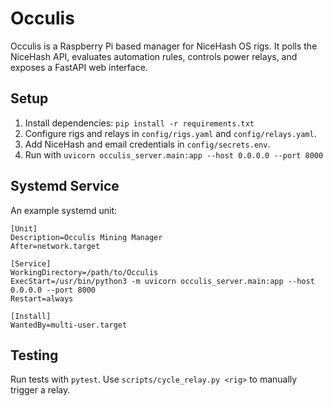 # Occulis

Occulis is a Raspberry Pi based manager for NiceHash OS rigs. It polls the NiceHash API, evaluates automation rules, controls power relays, and exposes a FastAPI web interface.

## Setup
1. Install dependencies: `pip install -r requirements.txt`
2. Configure rigs and relays in `config/rigs.yaml` and `config/relays.yaml`.
3. Add NiceHash and email credentials in `config/secrets.env`.
4. Run with `uvicorn occulis_server.main:app --host 0.0.0.0 --port 8000`

## Systemd Service
An example systemd unit:

```
[Unit]
Description=Occulis Mining Manager
After=network.target

[Service]
WorkingDirectory=/path/to/Occulis
ExecStart=/usr/bin/python3 -m uvicorn occulis_server.main:app --host 0.0.0.0 --port 8000
Restart=always

[Install]
WantedBy=multi-user.target
```

## Testing
Run tests with `pytest`.
Use `scripts/cycle_relay.py <rig>` to manually trigger a relay.
